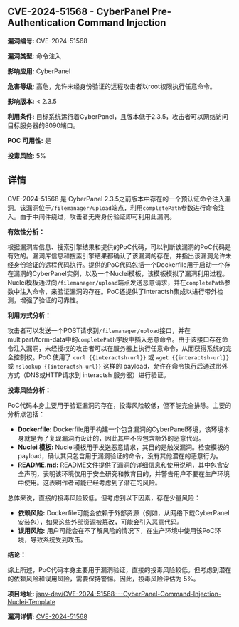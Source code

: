 ## CVE-2024-51568 - CyberPanel Pre-Authentication Command Injection

**漏洞编号:** CVE-2024-51568

**漏洞类型:** 命令注入

**影响应用:** CyberPanel

**危害等级:** 高危，允许未经身份验证的远程攻击者以root权限执行任意命令。

**影响版本:** < 2.3.5

**利用条件:** 目标系统运行着CyberPanel，且版本低于2.3.5，攻击者可以网络访问目标服务器的8090端口。

**POC 可用性:** 是

**投毒风险:** 5%

## 详情

CVE-2024-51568 是 CyberPanel 2.3.5之前版本中存在的一个预认证命令注入漏洞。该漏洞位于`/filemanager/upload`端点，利用`completePath`参数进行命令注入。由于中间件绕过，攻击者无需身份验证即可利用此漏洞。

**有效性分析：**

根据漏洞库信息、搜索引擎结果和提供的PoC代码，可以判断该漏洞的PoC代码是有效的。漏洞库信息和搜索引擎结果都确认了该漏洞的存在，并指出该漏洞允许未经身份验证的远程代码执行。提供的PoC代码包括一个Dockerfile用于启动一个存在漏洞的CyberPanel实例，以及一个Nuclei模板，该模板模拟了漏洞利用过程。Nuclei模板通过向`/filemanager/upload`端点发送恶意请求，并在`completePath`参数中注入命令，来验证漏洞的存在。PoC还提供了Interactsh集成以进行带外检测，增强了验证的可靠性。

**利用方式分析：**

攻击者可以发送一个POST请求到`/filemanager/upload`接口，并在multipart/form-data中的`completePath`字段中插入恶意命令。由于该接口存在命令注入漏洞，未经授权的攻击者可以在服务器上执行任意命令，从而获得系统的完全控制权。PoC 使用了 `curl {{interactsh-url}}` 或 `wget {{interactsh-url}}` 或 `nslookup {{interactsh-url}}` 这样的 payload，允许在命令执行后通过带外方式（DNS或HTTP请求到 interactsh 服务器）进行验证。

**投毒风险分析：**

PoC代码本身主要用于验证漏洞的存在，投毒风险较低，但不能完全排除。主要的分析点包括：

*   **Dockerfile:**  Dockerfile用于构建一个包含漏洞的CyberPanel环境，该环境本身就是为了复现漏洞而设计的，因此其中不应包含额外的恶意代码。
*   **Nuclei 模板:**  Nuclei模板用于发送恶意请求，其目的是触发漏洞。检查模板的payload，确认其只包含用于漏洞验证的命令，没有其他潜在的恶意行为。
*   **README.md:**  README文件提供了漏洞的详细信息和使用说明，其中包含安全声明，表明该环境仅用于安全研究和教育目的，并警告用户不要在生产环境中使用。这表明作者可能已经考虑到了潜在的风险。

总体来说，直接的投毒风险较低。但考虑到以下因素，存在少量风险：

*   **依赖风险:**  Dockerfile可能会依赖于外部资源（例如，从网络下载CyberPanel安装包），如果这些外部资源被篡改，可能会引入恶意代码。
*   **误用风险:**  用户可能会在不了解风险的情况下，在生产环境中使用该PoC环境，导致系统受到攻击。

**结论：**

综上所述，PoC代码本身主要用于漏洞验证，直接的投毒风险较低。但考虑到潜在的依赖风险和误用风险，需要保持警惕。因此，投毒风险评估为 5%。

**项目地址:** [jsnv-dev/CVE-2024-51568---CyberPanel-Command-Injection-Nuclei-Template](https://github.com/jsnv-dev/CVE-2024-51568---CyberPanel-Command-Injection-Nuclei-Template)

**漏洞详情:** [CVE-2024-51568](https://nvd.nist.gov/vuln/detail/CVE-2024-51568)